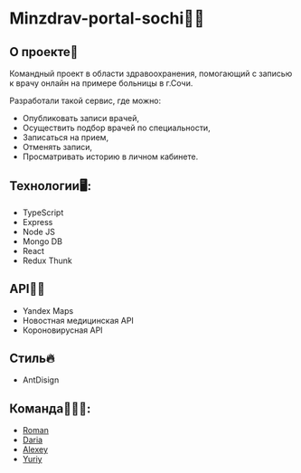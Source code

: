 # Minzdrav-portal-sochi👨‍⚕️

## О проекте🧾
Командный проект в области здравоохранения, помогающий с записью к врачу онлайн на примере больницы в г.Сочи.

Разработали такой сервис, где можно:
* Опубликовать записи врачей, 
* Осуществить подбор врачей по специальности, 
* Записаться на прием, 
* Отменять записи,
* Просматривать историю в личном кабинете.

## Технологии🖥️:
* TypeScript
* Express
* Node JS
* Mongo DB
* React
* Redux Thunk

## API👨‍💻
* Yandex Maps
* Новостная медицинская API
* Короновирусная API

## Стиль🔥
* AntDisign

## Команда🧑‍🤝‍🧑:
* [Roman](https://github.com/KRomanV)
* [Daria](https://github.com/komisdaria)
* [Alexey](https://github.com/Zlus95)
* [Yuriy](https://github.com/maver176005) 
